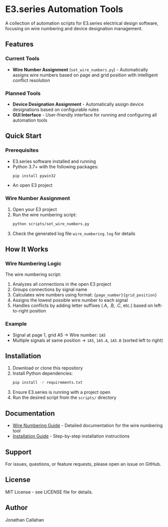 # E3.series Automation Tools

A collection of automation scripts for E3.series electrical design software, focusing on wire numbering and device designation management.

## Features

### Current Tools
- **Wire Number Assignment** (`set_wire_numbers.py`) - Automatically assigns wire numbers based on page and grid position with intelligent conflict resolution

### Planned Tools
- **Device Designation Assignment** - Automatically assign device designations based on configurable rules
- **GUI Interface** - User-friendly interface for running and configuring all automation tools

## Quick Start

### Prerequisites
- E3.series software installed and running
- Python 3.7+ with the following packages:
  ```bash
  pip install pywin32
  ```
- An open E3 project

### Wire Number Assignment

1. Open your E3 project
2. Run the wire numbering script:
   ```bash
   python scripts/set_wire_numbers.py
   ```
3. Check the generated log file `wire_numbering.log` for details

## How It Works

### Wire Numbering Logic
The wire numbering script:
1. Analyzes all connections in the open E3 project
2. Groups connections by signal name
3. Calculates wire numbers using format: `{page_number}{grid_position}`
4. Assigns the lowest possible wire number to each signal
5. Handles conflicts by adding letter suffixes (.A, .B, .C, etc.) based on left-to-right position

### Example
- Signal at page 1, grid A5 → Wire number: `1A5`
- Multiple signals at same position → `1A5`, `1A5.A`, `1A5.B` (sorted left to right)

## Installation

1. Download or clone this repository
2. Install Python dependencies:
   ```bash
   pip install -r requirements.txt
   ```
3. Ensure E3.series is running with a project open
4. Run the desired script from the `scripts/` directory

## Documentation

- [Wire Numbering Guide](docs/wire_numbering.md) - Detailed documentation for the wire numbering tool
- [Installation Guide](docs/installation.md) - Step-by-step installation instructions

## Support

For issues, questions, or feature requests, please open an issue on GitHub.

## License

MIT License - see LICENSE file for details.

## Author

Jonathan Callahan
